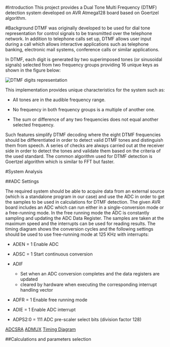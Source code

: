 #Introduction
This project provides a Dual Tone Multi Frequency (DTMF) detection system developed on AVR Atmega128 board based on Goertzel algorithm. 


#Background
DTMF was originally developed to be used for dial tone representation for control signals to be transmitted over the telephone network. In addition to telephone calls set up, DTMF allows user input during a call which allows interactive applications such as telephone banking, electronic mail systems, conference calls or similar applications.

In DTMF, each digit is generated by two superimposed tones (or sinusoidal signals) selected from two frequency groups providing 16 unique keys as shown in the figure below:

![DTMF digits representation](https://github.com/OmaymaS/DTMF-Detection-Goertzel-Algorithm-/blob/master/Images/DTMF1.png)

This implementation provides unique characteristics for the system such as:

* All tones are in the audible frequency range.

* No frequency in both frequency groups is a multiple of another one.

* The sum or difference of any two frequencies does not equal another selected frequency.


Such features simplify DTMF decoding where the eight DTMF frequencies should be differentiated in order to detect valid DTMF tones and distinguish them from speech. A series of checks are always carried out at the receiver side in order to detect the tones and validate them based on the criteria of the used standard. The common algorithm used for DTMF detection is Goertzel algorithm which is similar to FFT but faster.

#System Analysis

##ADC Settings

The required system should be able to acquire data from an external source (which is a standalone program in our case) and use the ADC in order to get the samples to be used in calculations for DTMF detection. The given AVR board includes an ADC which can run either in a single-conversion mode or a free-running mode. In the free running mode the ADC is constantly sampling and updating the ADC Data Register. The samples are taken at the maximum speed and the interrupts can be used for reading results. The timing diagram shows the conversion cycles and the following settings should be used to use free-running mode at 125 KHz with interrupts:

  * ADEN = 1	Enable ADC
  
  * ADSC = 1	Start continuous conversion 
  
  * ADIF	
      * Set when an ADC conversion completes and the data registers are updated
      * cleared by hardware when executing the corresponding interrupt handling vector
      
  * ADFR = 1	Enable free running mode
  
  * ADIE = 1	Enable ADC interrupt 
  
  * ADPS2:0 = 111	ADC pre-scaler select bits (division factor 128)

[ADCSRA](https://github.com/OmaymaS/DTMF-Detection-Goertzel-Algorithm-/blob/master/Images/ADCSRA.png)
[ADMUX](https://github.com/OmaymaS/DTMF-Detection-Goertzel-Algorithm-/blob/master/Images/ADMUX.png)
[Timing Diagram](https://github.com/OmaymaS/DTMF-Detection-Goertzel-Algorithm-/blob/master/Images/Timing%20Diagram.png)

##Calculations and parameters selection


